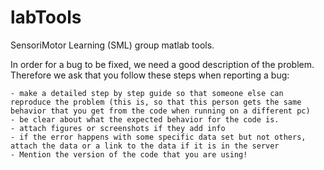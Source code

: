 labTools
========

SensoriMotor Learning (SML) group matlab tools.

In order for a bug to be fixed, we need a good description of the problem. Therefore we ask that you follow these steps when reporting a bug:

    - make a detailed step by step guide so that someone else can reproduce the problem (this is, so that this person gets the same behavior that you get from the code when running on a different pc)
    - be clear about what the expected behavior for the code is.
    - attach figures or screenshots if they add info
    - if the error happens with some specific data set but not others, attach the data or a link to the data if it is in the server
    - Mention the version of the code that you are using!
